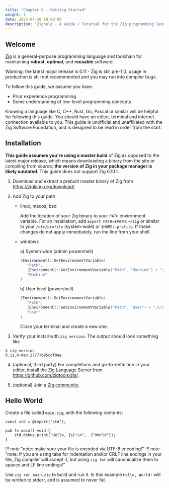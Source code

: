 ```yaml
---
title: "Chapter 0 - Getting Started"
weight: 1
date: 2023-04-28 18:00:00
description: "Zighelp - A Guide / Tutorial for the Zig programming language. Install and get started with ziglang here"
---
```


## Welcome

[Zig](https://ziglang.org) is a general-purpose programming language and toolchain for maintaining __robust__, __optimal__, and __reusable__ software.

Warning: the latest major release is 0.11 - Zig is still pre-1.0; usage in production is still not recommended and you may run into compiler bugs.

To follow this guide, we assume you have:

- Prior experience programming
- Some understanding of low-level programming concepts

Knowing a language like C, C++, Rust, Go, Pascal or similar will be helpful for following this guide. You should have an editor, terminal and internet connection available to you. This guide is unofficial and unaffiliated with the Zig Software Foundation, and is designed to be read in order from the start.

## Installation

**This guide assumes you're using a master build** of Zig as opposed to the latest major release, which means downloading a binary from the site or compiling from source; **the version of Zig in your package manager is likely outdated**. This guide does not support Zig 0.10.1.

1.  Download and extract a prebuilt master binary of Zig from https://ziglang.org/download/.

2. Add Zig to your path
   - linux, macos, bsd

      Add the location of your Zig binary to your `PATH` environment variable. For an installation, add `export PATH=$PATH:~/zig` or similar to your `/etc/profile` (system-wide) or `$HOME/.profile`. If these changes do not apply immediately, run the line from your shell.
   - windows

      a) System wide (admin powershell)

      ```powershell
      [Environment]::SetEnvironmentVariable(
         "Path",
         [Environment]::GetEnvironmentVariable("Path", "Machine") + ";C:\your-path\zig-windows-x86_64-your-version",
         "Machine"
      )
      ```

      b) User level (powershell)

      ```powershell
      [Environment]::SetEnvironmentVariable(
         "Path",
         [Environment]::GetEnvironmentVariable("Path", "User") + ";C:\your-path\zig-windows-x86_64-your-version",
         "User"
      )
      ```

      Close your terminal and create a new one.

3. Verify your install with `zig version`. The output should look something like
```
$ zig version
0.11.0-dev.2777+b95cdf0ae
```

4. (optional, third party) For completions and go-to-definition in your editor, install the Zig Language Server from https://github.com/zigtools/zls/.

5. (optional) Join a [Zig community](https://github.com/ziglang/zig/wiki/Community).

## Hello World

Create a file called `main.zig`, with the following contents:

```zig
const std = @import("std");

pub fn main() void {
    std.debug.print("Hello, {s}!\n", .{"World"});
}
```

!!! note "note: make sure your file is encoded via UTF-8 encoding!"
!!! note "note: If you are using tabs for indentation and/or CRLF line endings in your file, Zig compiler will accept it, but using `zig fmt` will canonicalize them to spaces and LF line endings!"

Use `zig run main.zig` to build and run it. In this example `Hello, World!` will be written to stderr, and is assumed to never fail.
